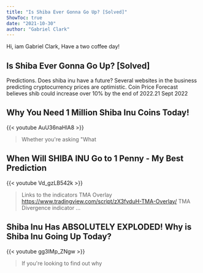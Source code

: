 ```yaml
---
title: "Is Shiba Ever Gonna Go Up? [Solved]"
ShowToc: true 
date: "2021-10-30"
author: "Gabriel Clark" 
---
```


Hi, iam Gabriel Clark, Have a two coffee day!
## Is Shiba Ever Gonna Go Up? [Solved]
Predictions. Does shiba inu have a future? Several websites in the business predicting cryptocurrency prices are optimistic. Coin Price Forecast believes shib could increase over 10% by the end of 2022.21 Sept 2022

## Why You Need 1 Million Shiba Inu Coins Today!
{{< youtube AuU36naHlA8 >}}
>Whether you're asking "What 

## When Will SHIBA INU Go to 1 Penny - My Best Prediction
{{< youtube Vd_gzLB542k >}}
>Links to the indicators TMA Overlay https://www.tradingview.com/script/zX3fvduH-TMA-Overlay/ TMA Divergence indicator ...

## Shiba Inu Has ABSOLUTELY EXPLODED! Why is Shiba Inu Going Up Today?
{{< youtube gg3IMp_ZNgw >}}
>If you're looking to find out why 

